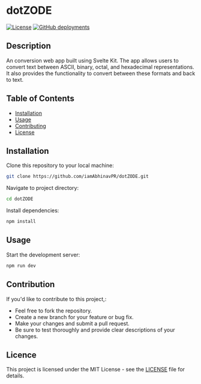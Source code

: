 # dotZODE

[![License](https://img.shields.io/github/license/iamAbhinavPR/dotCODE)](LICENSE)
[![GitHub deployments](https://img.shields.io/github/deployments/iamAbhinavPR/dotCODE/Production)](Deployment)
## Description

An conversion web app built using Svelte Kit. The app allows users to convert text between ASCII, binary, octal, and hexadecimal representations. It also provides the functionality to convert between these formats and back to text.

## Table of Contents

- [Installation](#installation)
- [Usage](#usage)
- [Contributing](#contributing)
- [License](#license)

## Installation

Clone this repository to your local machine:
```bash
git clone https://github.com/iamAbhinavPR/dotZODE.git
```

Navigate to project directory:
```bash
cd dotZODE
```

Install dependencies:
```bash
npm install
```

## Usage

Start the development server:
```bash
npm run dev
```

## Contribution

If you'd like to contribute to this project,: 
* Feel free to fork the repository.
* Create a new branch for your feature or bug fix.
* Make your changes and submit a pull request.
* Be sure to test thoroughly and provide clear descriptions of your changes.

## Licence

This project is licensed under the MIT License - see the [LICENSE](https://github.com/iamAbhinavPR/dotCODE/blob/main/LICENSE)
file for details.